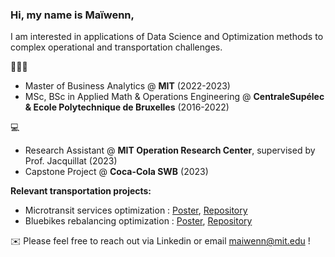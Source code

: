 ### Hi, my name is Maïwenn,

<!--
**maiwenndanno/maiwenndanno** is a ✨ _special_ ✨ repository because its `README.md` (this file) appears on your GitHub profile.
-->
I am interested in applications of Data Science and Optimization methods to complex operational and transportation challenges.


🧑🏻‍🎓 
- Master of Business Analytics @ **MIT** (2022-2023)
- MSc, BSc in Applied Math & Operations Engineering @ **CentraleSupélec & Ecole Polytechnique de Bruxelles** (2016-2022)

  
💻 
- Research Assistant @ **MIT Operation Research Center**, supervised by Prof. Jacquillat (2023)
- Capstone Project @ **Coca-Cola SWB** (2023)

**Relevant transportation projects:**
- Microtransit services optimization : [Poster](), [Repository](https://github.com/maiwenndanno/RA-Microtransit.git)
- Bluebikes rebalancing optimization : [Poster](), [Repository]()

✉️ Please feel free to reach out via Linkedin or email maiwenn@mit.edu !
